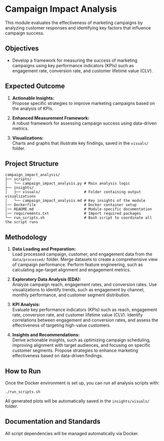 # Campaign Impact Analysis

This module evaluates the effectiveness of marketing campaigns by analyzing customer responses and identifying key factors that influence campaign success.

## Objectives

- Develop a framework for measuring the success of marketing campaigns using key performance indicators (KPIs) such as engagement rate, conversion rate, and customer lifetime value (CLV).

## Expected Outcome

1. **Actionable Insights:**  
   Propose specific strategies to improve marketing campaigns based on the analysis of KPIs.

2. **Enhanced Measurement Framework:**  
   A robust framework for assessing campaign success using data-driven metrics.

3. **Visualizations:**  
   Charts and graphs that illustrate key findings, saved in the `visuals/` folder.

## Project Structure

```
campaign_impact_analysis/
├── scripts/
│   └── campaign_impact_analysis.py # Main analysis logic
├── insights/
│   ├── visuals/                    # Folder containing output visualizations
│   └── campaign_impact_analysis.md # Key insights of the module
│── Dockerfile                      # Docker container setup
│── README.md                       # Module-specific documentation
│── requirements.txt                # Import required packages
└── run_scripts.sh                  # Bash script to coordinate all the script runs
```

## Methodology

1. **Data Loading and Preparation:**  
   Load processed campaign, customer, and engagement data from the `data/processed/` folder. Merge datasets to create a comprehensive view of campaign performance. Perform feature engineering, such as calculating age-target alignment and engagement metrics.

2. **Exploratory Data Analysis (EDA):**  
   Analyze campaign reach, engagement rates, and conversion rates. Use visualizations to identify trends, such as engagement by channel, monthly performance, and customer segment distribution.

3. **KPI Analysis:**  
   Evaluate key performance indicators (KPIs) such as reach, engagement rate, conversion rate, and customer lifetime value (CLV). Identify correlations between engagement and conversion rates, and assess the effectiveness of targeting high-value customers.

4. **Insights and Recommendations:**  
   Derive actionable insights, such as optimizing campaign scheduling, improving alignment with target audiences, and focusing on specific customer segments. Propose strategies to enhance marketing effectiveness based on data-driven findings.

## How to Run

Once the Docker environment is set up, you can run all analysis scripts with:
```
./run_scripts.sh
```
All generated plots will be automatically saved in the `insights/visuals/` folder.

## Documentation and Standards

All script dependencies will be managed automatically via Docker.
